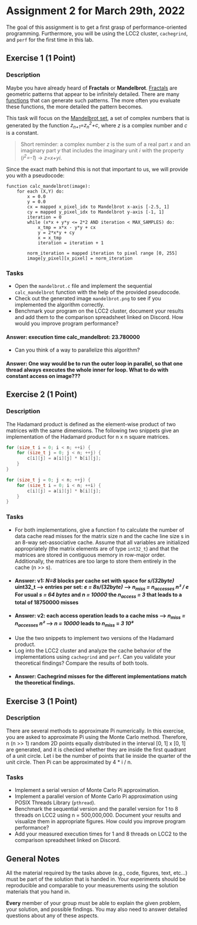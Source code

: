 # Assignment 2 for March 29th, 2022

The goal of this assignment is to get a first grasp of performance-oriented programming. Furthermore, you will be using the LCC2 cluster, `cachegrind`, and `perf` for the first time in this lab.

## Exercise 1 (1 Point)

### Description

Maybe you have already heard of **Fractals** or **Mandelbrot**. [Fractals](https://en.wikipedia.org/wiki/Fractal) are geometric patterns that appear to be infinitely detailed. There are many [functions](https://en.wikipedia.org/wiki/List_of_fractals_by_Hausdorff_dimension) that can generate such patterns. The more often you evaluate these functions, the more detailed the pattern becomes. 

This task will focus on the [Mandelbrot set](https://en.wikipedia.org/wiki/Mandelbrot_set), a set of complex numbers that is generated by the function *z<sub>n+1</sub>=z<sub>n</sub><sup>2</sup>+c*, where *z* is a complex number and *c* is a constant. 
> Short reminder: a complex number *z* is the sum of a real part *x* and an imaginary part *y* that includes the imaginary unit *i* with the property (*i<sup>2</sup>=-1*) &rarr; *z=x+yi*.


Since the exact math behind this is not that important to us, we will provide you with a pseudocode:

```
function calc_mandelbrot(image): 
    for each (X,Y) do:
        x = 0.0
        y = 0.0
        cx = mapped x_pixel_idx to Mandelbrot x-axis [-2.5, 1]
        cy = mapped y_pixel_idx to Mandelbrot y-axis [-1, 1]
        iteration = 0
        while (x*x + y*y <= 2*2 AND iteration < MAX_SAMPLES) do:
            x_tmp = x*x - y*y + cx
            y = 2*x*y + cy
            x = x_tmp
            iteration = iteration + 1

        norm_iteration = mapped iteration to pixel range [0, 255]
        image[y_pixel][x_pixel] = norm_iteration
```

### Tasks

- Open the `mandelbrot.c` file and implement the sequential `calc_mandelbrot` function with the help of the provided pseudocode.
- Check out the generated image `mandelbrot.png` to see if you implemented the algorithm correctly. 
- Benchmark your program on the LCC2 cluster, document your results and add them to the comparison spreadsheet linked on Discord. How would you improve program performance?
#### Answer: execution time calc_mandelbrot: 23.780000
- Can you think of a way to parallelize this algorithm?
#### Answer: One way would be to run the outer loop in parallel, so that one thread always executes the whole inner for loop.  What to do with constant access on image???

## Exercise 2 (1 Point)

### Description

The Hadamard product is defined as the element-wise product of two matrices with the same dimensions. The following two snippets give an implementation of the Hadamard product for n x n square matrices.

```C
for (size_t i = 0; i < n; ++i) {
    for (size_t j = 0; j < n; ++j) {
        c[i][j] = a[i][j] * b[i][j];
    }
}
```

```C
for (size_t j = 0; j < n; ++j) {
    for (size_t i = 0; i < n; ++i) {
        c[i][j] = a[i][j] * b[i][j];
    }
}
```

### Tasks

- For both implementations, give a function f to calculate the number of data cache read misses for the matrix size n and the cache line size s in an 8-way set-associative cache. Assume that all variables are initialized appropriately (the matrix elements are of type `int32_t`) and that the matrices are stored in contiguous memory in row-major order. Additionally, the matrices are too large to store them entirely in the cache (n >> s).
- #### Answer: v1: *N=8* blocks per cache set with space for *s/(32byte)* uint32_t --> entries per set: *e = 8s/(32byte)* --> *n<sub>miss</sub> = n<sub>accesses* *n² / e* For usual *s = 64 bytes* and *n = 10000* the *n<sub>access* *= 3* that leads to a total of 18750000 misses
- #### Answer: v2: each access operation leads to a cache miss --> *n<sub>miss</sub> = n<sub>accesses<sub>* *<dot>n²* --> *n = 10000* leads to *n<sub>miss</sub>* = *3 <dot>10⁸*
- Use the two snippets to implement two versions of the Hadamard product.
- Log into the LCC2 cluster and analyze the cache behavior of the implementations using `cachegrind` and `perf`. Can you validate your theoretical findings? Compare the results of both tools.
- #### Answer: Cachegrind misses for the different implementations match the theoretical findings.



## Exercise 3 (1 Point)

### Description

There are several methods to approximate Pi numerically. In this exercise, you are asked to approximate Pi using the Monte Carlo method. Therefore, n (n >> 1) random 2D points equally distributed in the interval [0, 1] x [0, 1] are generated, and it is checked whether they are inside the first quadrant of a unit circle. Let i be the number of points that lie inside the quarter of the unit circle. Then Pi can be approximated by 4 \* i / n.

### Tasks

- Implement a serial version of Monte Carlo Pi approximation.
- Implement a parallel version of Monte Carlo Pi approximation using POSIX Threads Library (`pthread`).
- Benchmark the sequential version and the parallel version for 1 to 8 threads on LCC2 using n = 500,000,000. Document your results and visualize them in appropriate figures. How could you improve program performance?
- Add your measured execution times for 1 and 8 threads on LCC2 to the comparison spreadsheet linked on Discord.

## General Notes

All the material required by the tasks above (e.g., code, figures, text, etc...) must be part of the solution that is handed in. Your experiments should be reproducible and comparable to your measurements using the solution materials that you hand in.

**Every** member of your group must be able to explain the given problem, your solution, and possible findings. You may also need to answer detailed questions about any of these aspects.
